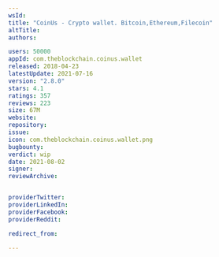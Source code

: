 ```yaml
---
wsId: 
title: "CoinUs - Crypto wallet. Bitcoin,Ethereum,Filecoin"
altTitle: 
authors:

users: 50000
appId: com.theblockchain.coinus.wallet
released: 2018-04-23
latestUpdate: 2021-07-16
version: "2.8.0"
stars: 4.1
ratings: 357
reviews: 223
size: 67M
website: 
repository: 
issue: 
icon: com.theblockchain.coinus.wallet.png
bugbounty: 
verdict: wip
date: 2021-08-02
signer: 
reviewArchive:


providerTwitter: 
providerLinkedIn: 
providerFacebook: 
providerReddit: 

redirect_from:

---
```



